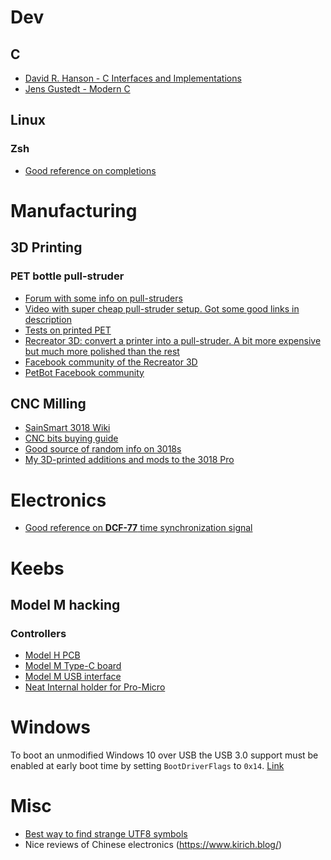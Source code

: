 # Dev
## C
- [David R. Hanson - C Interfaces and Implementations](http://www.r-5.org/files/books/computers/languages/c/mod/David_R_Hanson-C_Interfaces_and_Implementations-EN.pdf)
- [Jens Gustedt - Modern C](https://hal.inria.fr/hal-02383654/document)

## Linux
### Zsh
- [Good reference on completions](https://github.com/zsh-users/zsh-completions/blob/master/zsh-completions-howto.org)

# Manufacturing

## 3D Printing
### PET bottle pull-struder
- [Forum with some info on pull-struders](https://davehakkens.nl/community/forums/topic/pet-ropes-and-filaments-making-v4/)
- [Video with super cheap pull-struder setup. Got some good links in description](https://www.youtube.com/watch?v=1_BWXhT5Y-I)
- [Tests on printed PET](https://www.cnckitchen.com/blog/how-strong-is-pet-bottle-filament)
- [Recreator 3D: convert a printer into a pull-struder. A bit more expensive but much more polished than the rest](http://recreator3d.com/)
- [Facebook community of the Recreator 3D](https://www.facebook.com/groups/recreator3d)
- [PetBot Facebook community](https://www.facebook.com/groups/petbot/)

## CNC Milling
- [SainSmart 3018 Wiki](http://wiki.sainsmart.com/index.php/101-60-280PRO)
- [CNC bits buying guide](https://s3.amazonaws.com/s3.image.smart/download/CNC_Bits_Buying_Guide-20201012.pdf)
- [Good source of random info on 3018s](https://github.com/doug-harriman/3018-Mill)
- [My 3D-printed additions and mods to the 3018 Pro](https://github.com/Bonnee/3d-models/tree/master/CNC_3018_pro)

# Electronics
- [Good reference on **DCF-77** time synchronization signal](https://blog.blinkenlight.net/experiments/dcf77/)

# Keebs
## Model M hacking
### Controllers
-  [Model H PCB](https://modelh.club/)
-  [Model M Type-C board](https://github.com/ashpil/Model-M-Type-C)
-  [Model M USB interface](https://github.com/mschwingen/hardware/tree/master/modelm-usb)
-  [Neat Internal holder for Pro-Micro](https://www.billybuerger.com/pages/20180308_ModelMAdapter/)

# Windows
To boot an unmodified Windows 10 over USB the USB 3.0 support must be enabled at early boot time by setting `BootDriverFlags` to `0x14`. [Link](http://blog.zorinaq.com/boot-win10-over-usb/)

# Misc
- [Best way to find strange UTF8 symbols](https://tell.wtf/)
- Nice reviews of Chinese electronics (https://www.kirich.blog/)
